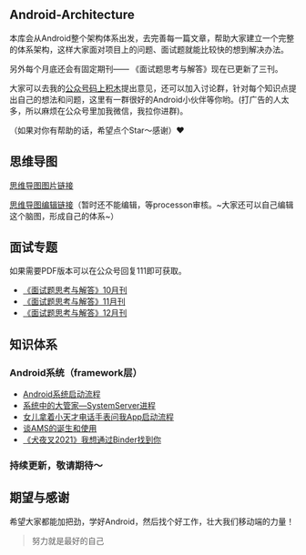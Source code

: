 ## Android-Architecture

本库会从Android整个架构体系出发，去完善每一篇文章，帮助大家建立一个完整的体系架构，这样大家面对项目上的问题、面试题就能比较快的想到解决办法。

另外每个月底还会有固定期刊—— 《面试题思考与解答》现在已更新了三刊。

大家可以去我的[公众号码上积木](https://p6-juejin.byteimg.com/tos-cn-i-k3u1fbpfcp/2164773ecbac43b3abf363360e4f365a~tplv-k3u1fbpfcp-watermark.image)提出意见，还可以加入讨论群，针对每个知识点提出自己的想法和问题，这里有一群很好的Android小伙伴等你哟。(打广告的人太多，所以麻烦在公众号里加我微信，我拉你进群)。

（如果对你有帮助的话，希望点个Star～感谢）❤️

## 思维导图

[思维导图图片链接](http://jimulz.gitee.io/blog-img/github/Architecture.png)

[思维导图编辑链接](https://www.processon.com/view/link/60013a167d9c080e58d6123f)（暂时还不能编辑，等processon审核。~大家还可以自己编辑这个脑图，形成自己的体系~）


## 面试专题

如果需要PDF版本可以在公众号回复111即可获取。

* [《面试题思考与解答》10月刊](https://mp.weixin.qq.com/s/Sey1R6USU3R0XBvgK--VNw)
* [《面试题思考与解答》11月刊](https://mp.weixin.qq.com/s/twJS54Ugisa54xBlGk58IA)
* [《面试题思考与解答》12月刊](https://mp.weixin.qq.com/s/rn4w4bqIdQ-mksfiSk9BMA)


## 知识体系


### Android系统（framework层）

* [Android系统启动流程](https://mp.weixin.qq.com/s/ULDRlF2Jl_vCrqN_900sWg)
* [系统中的大管家—SystemServer进程](https://mp.weixin.qq.com/s/kaEVvYN-5996IP2QLuPHvQ)
* [女儿拿着小天才电话手表问我App启动流程](https://mp.weixin.qq.com/s/Q3t6VZacP7xXc5NEwJ2UtQ)
* [谈AMS的诞生和使用](https://mp.weixin.qq.com/s/3FXO0v0Ei9wdlRgB43tsng)
* [《犬夜叉2021》我想通过Binder找到你](https://mp.weixin.qq.com/s/G39JNcP5Ye9AbXRv6tQ8pg)


### 持续更新，敬请期待～


## 期望与感谢

希望大家都能加把劲，学好Android，然后找个好工作，壮大我们移动端的力量！

>努力就是最好的自己

